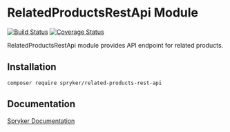 # RelatedProductsRestApi Module
[![Build Status](https://travis-ci.org/spryker/product-relations-rest-api.svg)](https://travis-ci.org/spryker/product-relations-rest-api)
[![Coverage Status](https://coveralls.io/repos/github/spryker/product-relations-rest-api/badge.svg)](https://coveralls.io/github/spryker/product-relations-rest-api)

RelatedProductsRestApi module provides API endpoint for related products.

## Installation

```
composer require spryker/related-products-rest-api
```

## Documentation

[Spryker Documentation](https://academy.spryker.com/developing_with_spryker/module_guide/modules.html)
